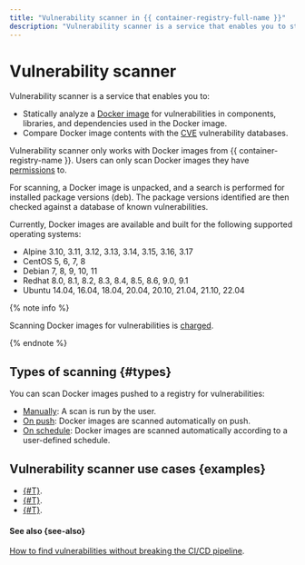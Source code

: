 ```yaml
---
title: "Vulnerability scanner in {{ container-registry-full-name }}"
description: "Vulnerability scanner is a service that enables you to statically analyze a Docker image for vulnerabilities and compare its contents with the CVE vulnerability databases."
---
```


# Vulnerability scanner


Vulnerability scanner is a service that enables you to:
* Statically analyze a [Docker image](docker-image.md) for vulnerabilities in components, libraries, and dependencies used in the Docker image.
* Compare Docker image contents with the [CVE](https://cve.mitre.org/) vulnerability databases.

Vulnerability scanner only works with Docker images from {{ container-registry-name }}. Users can only scan Docker images they have [permissions](../security/index.md) to.

For scanning, a Docker image is unpacked, and a search is performed for installed package versions (deb). The package versions identified are then checked against a database of known vulnerabilities.

Currently, Docker images are available and built for the following supported operating systems:
* Alpine 3.10, 3.11, 3.12, 3.13, 3.14, 3.15, 3.16, 3.17
* CentOS 5, 6, 7, 8
* Debian 7, 8, 9, 10, 11
* Redhat 8.0, 8.1, 8.2, 8.3, 8.4, 8.5, 8.6, 9.0, 9.1
* Ubuntu 14.04, 16.04, 18.04, 20.04, 20.10, 21.04, 21.10, 22.04

{% note info %}

Scanning Docker images for vulnerabilities is [charged](../pricing.md#scanner).

{% endnote %}

## Types of scanning {#types}

You can scan Docker images pushed to a registry for vulnerabilities:
* [Manually](../operations/scanning-docker-image.md#manual): A scan is run by the user.
* [On push](../operations/scanning-docker-image.md#automatically): Docker images are scanned automatically on push.
* [On schedule](../operations/scanning-docker-image.md#scheduled): Docker images are scanned automatically according to a user-defined schedule.

## Vulnerability scanner use cases {examples}

* [{#T}](../tutorials/image-auto-scan.md).
* [{#T}](../tutorials/cr-scanner-with-k8s-and-gitlab.md).
* [{#T}](../tutorials/image-storage.md).

#### See also {see-also}

[How to find vulnerabilities without breaking the CI/CD pipeline](/blog/posts/2023/04/vulnerability-scanner-and-yandex-container-registry).